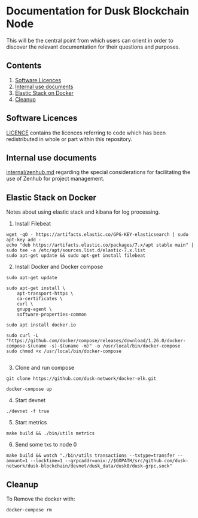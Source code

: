 # Documentation for Dusk Blockchain Node

This will be the central point from which users can orient in order to 
discover the relevant documentation for their questions and purposes.

<!-- ToC start -->
## Contents

   1. [Software Licences](#software-licences)
   1. [Internal use documents ](#internal-use-documents-)
   1. [Elastic Stack on Docker](#elastic-stack-on-docker)
   1. [Cleanup](#cleanup)
<!-- ToC end -->

## Software Licences

[LICENCE](./LICENCE) contains the licences referring to code which has been 
redistributed in whole or part within this repository.

## Internal use documents 

[internal/zenhub.md](./internal/zenhub.md) regarding the special 
considerations for facilitating the use of Zenhub for project management.

## Elastic Stack on Docker

Notes about using elastic stack and kibana for log processing.

1. Install Filebeat
```
wget -qO - https://artifacts.elastic.co/GPG-KEY-elasticsearch | sudo apt-key add -
echo "deb https://artifacts.elastic.co/packages/7.x/apt stable main" | sudo tee -a /etc/apt/sources.list.d/elastic-7.x.list
sudo apt-get update && sudo apt-get install filebeat
```

2. Install Docker and Docker compose
```
sudo apt-get update

sudo apt-get install \
    apt-transport-https \
    ca-certificates \
    curl \
    gnupg-agent \
    software-properties-common

sudo apt install docker.io

sudo curl -L "https://github.com/docker/compose/releases/download/1.26.0/docker-compose-$(uname -s)-$(uname -m)" -o /usr/local/bin/docker-compose
sudo chmod +x /usr/local/bin/docker-compose


```

3. Clone and run compose
```
git clone https://github.com/dusk-network/docker-elk.git

docker-compose up
```

4. Start devnet
```
./devnet -f true
```

5. Start metrics
```
make build && ./bin/utils metrics
```

6. Send some txs to node 0
```
make build && watch "./bin/utils transactions --txtype=transfer --amount=1 --locktime=1 --grpcaddr=unix://$GOPATH/src/github.com/dusk-network/dusk-blockchain/devnet/dusk_data/dusk0/dusk-grpc.sock"
```
## Cleanup
To Remove the docker with:
```
docker-compose rm
```
